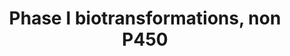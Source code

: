 ---
annotations:
- id: PW:0000376
  parent: regulatory pathway
  type: Pathway Ontology
  value: cytochrome P450-independent phase I biotransformation pathway
authors:
- MaintBot
- Khanspers
- Fehrhart
- Mkutmon
description: This pathway lists several phase 1 biotransformations and their related
  enzymes.
last-edited: 2019-09-17
organisms:
- Equus caballus
redirect_from:
- /index.php/Pathway:WP1213
- /instance/WP1213
revision: null
schema-jsonld:
- '@context': https://schema.org/
  '@id': https://wikipathways.github.io/pathways/WP1213.html
  '@type': Dataset
  creator:
    '@type': Organization
    name: WikiPathways
  description: This pathway lists several phase 1 biotransformations and their related
    enzymes.
  keywords:
  - CES1
  - CES2
  - CES5A
  - ESD
  - LIPA
  - PON1
  - PON2
  - PON3
  - Phosphoric acid esters
  - amides
  - carboxylic acid esters
  - thio esters
  license: CC0
  name: Phase I biotransformations, non P450
seo: CreativeWork
title: Phase I biotransformations, non P450
wpid: WP1213
---